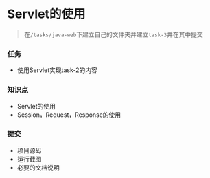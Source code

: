 # Servlet的使用

> 在`/tasks/java-web`下建立自己的文件夹并建立`task-3`并在其中提交

### 任务

* 使用Servlet实现task-2的内容

### 知识点

* Servlet的使用
* Session，Request，Response的使用

### 提交

* 项目源码
* 运行截图
* 必要的文档说明